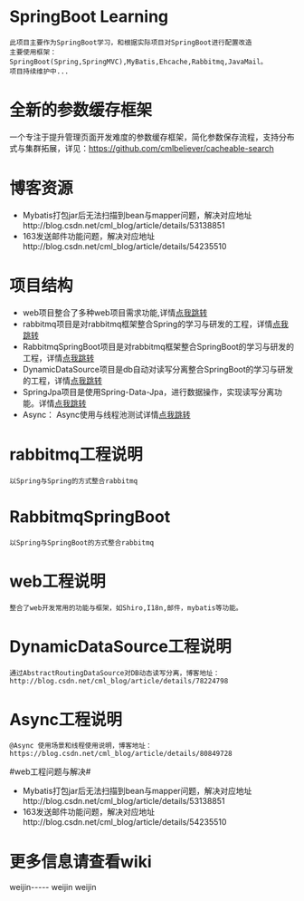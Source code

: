 # SpringBoot Learning #

    此项目主要作为SpringBoot学习，和根据实际项目对SpringBoot进行配置改造
    主要使用框架：SpringBoot(Spring,SpringMVC),MyBatis,Ehcache,Rabbitmq,JavaMail。
    项目持续维护中...

# 全新的参数缓存框架

一个专注于提升管理页面开发难度的参数缓存框架，简化参数保存流程，支持分布式与集群拓展，详见：https://github.com/cmlbeliever/cacheable-search

# 博客资源 #
- Mybatis打包jar后无法扫描到bean与mapper问题，解决对应地址http://blog.csdn.net/cml_blog/article/details/53138851
- 163发送邮件功能问题，解决对应地址http://blog.csdn.net/cml_blog/article/details/54235510

# 项目结构 #
- web项目整合了多种web项目需求功能,详情[点我跳转](../../tree/master/web "点我跳转")
- rabbitmq项目是对rabbitmq框架整合Spring的学习与研发的工程，详情[点我跳转](../../tree/master/rabbitmq "点我跳转")
- RabbitmqSpringBoot项目是对rabbitmq框架整合SpringBoot的学习与研发的工程，详情[点我跳转](../../tree/master/RabbitmqSpringBoot "点我跳转")
- DynamicDataSource项目是db自动对读写分离整合SpringBoot的学习与研发的工程，详情[点我跳转](../../tree/master/DynamicDataSource "点我跳转")
- SpringJpa项目是使用Spring-Data-Jpa，进行数据操作，实现读写分离功能。详情[点我跳转](../../tree/master/SpringJpa "点我跳转")
- Async： Async使用与线程池测试详情[点我跳转](../../tree/master/Async "点我跳转")

# rabbitmq工程说明 #
    以Spring与Spring的方式整合rabbitmq

# RabbitmqSpringBoot #
    以Spring与SpringBoot的方式整合rabbitmq

# web工程说明 #
    整合了web开发常用的功能与框架，如Shiro,I18n,邮件，mybatis等功能。

# DynamicDataSource工程说明 #
    通过AbstractRoutingDataSource对DB动态读写分离，博客地址：http://blog.csdn.net/cml_blog/article/details/78224798

# Async工程说明 #
    @Async 使用场景和线程使用说明，博客地址：https://blog.csdn.net/cml_blog/article/details/80849728

#web工程问题与解决#
- Mybatis打包jar后无法扫描到bean与mapper问题，解决对应地址http://blog.csdn.net/cml_blog/article/details/53138851
- 163发送邮件功能问题，解决对应地址http://blog.csdn.net/cml_blog/article/details/54235510


# 更多信息请查看wiki #
  
weijin-----
weijin
weijin
